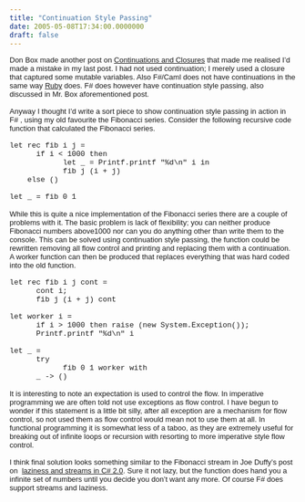 ```yaml
---
title: "Continuation Style Passing"
date: 2005-05-08T17:34:00.0000000
draft: false
---
```


<P class=MsoNormal style="MARGIN: 0cm 0cm 0pt"><FONT face=Arial size=2>Don Box made another post on <A href="http://pluralsight.com/blogs/dbox/archive/2005/04/27/7780.aspx">Continuations and Closures</A> that made me realised I&#8217;d made a mistake in my last post. I had not used continuation; I merely used a closure that captured some mutable variables. Also F#/Caml does not have continuations in the same way <A href="http://www.ruby-lang.org">Ruby</A> does.&nbsp;F#&nbsp;does however have continuation style passing, also discussed in Mr. Box aforementioned post.</FONT></P>
<P class=MsoNormal style="MARGIN: 0cm 0cm 0pt"><?xml:namespace prefix = o ns = "urn:schemas-microsoft-com:office:office" /><o:p><FONT face=Arial size=2>&nbsp;</FONT></o:p></P>
<P class=MsoNormal style="MARGIN: 0cm 0cm 0pt"><FONT face=Arial size=2>Anyway I thought I&#8217;d write a sort piece to show continuation style passing in action in F# , using my old favourite the Fibonacci series. Consider the following recursive code function that calculated the Fibonacci series. </FONT></P>
<P class=MsoNormal style="MARGIN: 0cm 0cm 0pt"><SPAN style="FONT-FAMILY: 'Courier New'"><o:p><FONT size=2>&nbsp;</FONT></o:p></SPAN></P>
<P class=MsoNormal style="MARGIN: 0cm 0cm 0pt"><SPAN style="FONT-FAMILY: 'Courier New'"><FONT size=2>let rec fib i j =<o:p></o:p></FONT></SPAN></P>
<P class=MsoNormal style="MARGIN: 0cm 0cm 0pt"><SPAN style="FONT-FAMILY: 'Courier New'"><FONT size=2><SPAN style="mso-tab-count: 1">&nbsp;&nbsp;&nbsp;&nbsp;&nbsp; </SPAN>if i &lt; 1000 then <o:p></o:p></FONT></SPAN></P>
<P class=MsoNormal style="MARGIN: 0cm 0cm 0pt"><SPAN style="FONT-FAMILY: 'Courier New'"><FONT size=2><SPAN style="mso-tab-count: 2">&nbsp;&nbsp;&nbsp;&nbsp;&nbsp;&nbsp;&nbsp;&nbsp;&nbsp;&nbsp;&nbsp; </SPAN>let _ = Printf.printf "%d\n" i in<o:p></o:p></FONT></SPAN></P>
<P class=MsoNormal style="MARGIN: 0cm 0cm 0pt"><SPAN style="FONT-FAMILY: 'Courier New'"><FONT size=2><SPAN style="mso-tab-count: 2">&nbsp;&nbsp;&nbsp;&nbsp;&nbsp;&nbsp;&nbsp;&nbsp;&nbsp;&nbsp;&nbsp; </SPAN>fib j (i + j)<o:p></o:p></FONT></SPAN></P>
<P class=MsoNormal style="MARGIN: 0cm 0cm 0pt"><SPAN style="FONT-FAMILY: 'Courier New'"><FONT size=2><SPAN style="mso-spacerun: yes">&nbsp;&nbsp;&nbsp; </SPAN>else ()<o:p></o:p></FONT></SPAN></P>
<P class=MsoNormal style="MARGIN: 0cm 0cm 0pt"><SPAN style="FONT-FAMILY: 'Courier New'"><o:p><FONT size=2>&nbsp;</FONT></o:p></SPAN></P>
<P class=MsoNormal style="MARGIN: 0cm 0cm 0pt"><SPAN style="FONT-FAMILY: 'Courier New'"><FONT size=2>let _ = fib 0 1<o:p></o:p></FONT></SPAN></P>
<P class=MsoNormal style="MARGIN: 0cm 0cm 0pt"><SPAN style="mso-bidi-font-family: Arial"><o:p><FONT face=Arial size=2>&nbsp;</FONT></o:p></SPAN></P>
<P class=MsoNormal style="MARGIN: 0cm 0cm 0pt"><SPAN style="mso-bidi-font-family: Arial"><FONT face=Arial><FONT size=2>While this is quite a nice implementation of the Fibonacci series there are a couple of problems with it. The basic problem is lack of flexibility; you can neither produce Fibonacci numbers above1000 nor can you do anything other than write them to the console. This can be solved using continuation style passing, the function could be rewritten removing all flow control and printing and replacing them with a continuation. A worker function can then be produced that replaces everything that was hard coded into the old function.<o:p></o:p></FONT></FONT></SPAN></P>
<P class=MsoNormal style="MARGIN: 0cm 0cm 0pt"><SPAN style="FONT-FAMILY: 'Courier New'"><o:p><FONT size=2>&nbsp;</FONT></o:p></SPAN></P>
<P class=MsoNormal style="MARGIN: 0cm 0cm 0pt"><SPAN style="FONT-FAMILY: 'Courier New'"><FONT size=2>let rec fib i j cont =<o:p></o:p></FONT></SPAN></P>
<P class=MsoNormal style="MARGIN: 0cm 0cm 0pt"><SPAN style="FONT-FAMILY: 'Courier New'"><FONT size=2><SPAN style="mso-tab-count: 1">&nbsp;&nbsp;&nbsp;&nbsp;&nbsp; </SPAN>cont i;<o:p></o:p></FONT></SPAN></P>
<P class=MsoNormal style="MARGIN: 0cm 0cm 0pt"><SPAN style="FONT-FAMILY: 'Courier New'"><FONT size=2><SPAN style="mso-tab-count: 1">&nbsp;&nbsp;&nbsp;&nbsp;&nbsp; </SPAN>fib j (i + j) cont<o:p></o:p></FONT></SPAN></P>
<P class=MsoNormal style="MARGIN: 0cm 0cm 0pt"><FONT size=2><SPAN style="FONT-FAMILY: 'Courier New'"><SPAN style="mso-spacerun: yes">&nbsp;</SPAN></SPAN><SPAN style="mso-bidi-font-family: Arial"><o:p></o:p></SPAN></FONT></P>
<P class=MsoNormal style="MARGIN: 0cm 0cm 0pt"><SPAN style="FONT-FAMILY: 'Courier New'"><FONT size=2>let worker i = <o:p></o:p></FONT></SPAN></P>
<P class=MsoNormal style="MARGIN: 0cm 0cm 0pt"><SPAN style="FONT-FAMILY: 'Courier New'"><FONT size=2><SPAN style="mso-tab-count: 1">&nbsp;&nbsp;&nbsp;&nbsp;&nbsp; </SPAN>if i &gt; 1000 then raise (new System.Exception()); <o:p></o:p></FONT></SPAN></P>
<P class=MsoNormal style="MARGIN: 0cm 0cm 0pt"><SPAN style="FONT-FAMILY: 'Courier New'"><FONT size=2><SPAN style="mso-tab-count: 1">&nbsp;&nbsp;&nbsp;&nbsp;&nbsp; </SPAN>Printf.printf "%d\n" i<o:p></o:p></FONT></SPAN></P>
<P class=MsoNormal style="MARGIN: 0cm 0cm 0pt"><SPAN style="FONT-FAMILY: 'Courier New'"><o:p><FONT size=2>&nbsp;</FONT></o:p></SPAN></P>
<P class=MsoNormal style="MARGIN: 0cm 0cm 0pt"><SPAN style="FONT-FAMILY: 'Courier New'"><FONT size=2>let _ = <o:p></o:p></FONT></SPAN></P>
<P class=MsoNormal style="MARGIN: 0cm 0cm 0pt"><SPAN style="FONT-FAMILY: 'Courier New'"><FONT size=2><SPAN style="mso-tab-count: 1">&nbsp;&nbsp;&nbsp;&nbsp;&nbsp; </SPAN>try <o:p></o:p></FONT></SPAN></P>
<P class=MsoNormal style="MARGIN: 0cm 0cm 0pt"><SPAN style="FONT-FAMILY: 'Courier New'"><FONT size=2><SPAN style="mso-tab-count: 2">&nbsp;&nbsp;&nbsp;&nbsp;&nbsp;&nbsp;&nbsp;&nbsp;&nbsp;&nbsp;&nbsp; </SPAN>fib 0 1 worker with<o:p></o:p></FONT></SPAN></P>
<P class=MsoNormal style="MARGIN: 0cm 0cm 0pt"><SPAN style="FONT-FAMILY: 'Courier New'"><FONT size=2><SPAN style="mso-tab-count: 1">&nbsp;&nbsp;&nbsp;&nbsp;&nbsp; </SPAN>_ -&gt; ()<o:p></o:p></FONT></SPAN></P>
<P class=MsoNormal style="MARGIN: 0cm 0cm 0pt"><SPAN style="mso-bidi-font-family: Arial"><o:p><FONT face=Arial size=2>&nbsp;</FONT></o:p></SPAN></P>
<P class=MsoNormal style="MARGIN: 0cm 0cm 0pt"><SPAN style="mso-bidi-font-family: Arial"><FONT size=2><FONT face=Arial>It is interesting to note an expectation is used to control the flow. In imperative programming we are often told not use exceptions as flow control. I have begun to wonder if this statement is a little bit silly, after all exception are a mechanism for flow control, so not used them as flow control would mean not to use them at all. In functional programming it is somewhat less of a taboo, as they are extremely useful for breaking out of infinite loops or recursion with resorting to more imperative style flow control.<o:p></o:p></FONT></FONT></SPAN></P>
<P class=MsoNormal style="MARGIN: 0cm 0cm 0pt"><SPAN style="mso-bidi-font-family: Arial"><o:p><FONT face=Arial size=2>&nbsp;</FONT></o:p></SPAN></P>
<P class=MsoNormal style="MARGIN: 0cm 0cm 0pt"><SPAN style="mso-bidi-font-family: Arial"><FONT size=2><FONT face=Arial>I think final solution looks something similar to the Fibonacci stream in Joe Duffy&#8217;s post on <SPAN style="mso-spacerun: yes">&nbsp;</SPAN><A href="http://www.bluebytesoftware.com/blog/PermaLink.aspx?guid=14228fc5-b1c6-467e-a1d4-9bb9fea5ad14 ">laziness and streams in C# 2.0</A>. Sure it not lazy, but the function does hand you a infinite set of numbers until you decide you don&#8217;t want any more. Of course F# does support streams and laziness.<o:p></o:p></FONT></FONT></SPAN></P>
